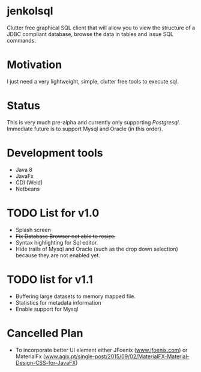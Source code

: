 # jenkolsql
Clutter free graphical SQL client that will allow you to view the structure of a JDBC compliant database, browse the data in tables and issue SQL commands.

# Motivation
I just need a very lightweight, simple, clutter free tools to execute sql.

# Status
This is very much pre-alpha and currently only supporting *Postgresql*. Immediate future is to support Mysql and Oracle (in this order).

# Development tools
* Java 8
* JavaFx
* CDI (Weld)
* Netbeans

# TODO List for v1.0
* Splash screen
* ~~Fix Database Browser not able to resize.~~
* Syntax highlighting for Sql editor.
* Hide trails of Mysql and Oracle (such as the drop down selection) because they are not enabled yet.

# TODO list for v1.1
* Buffering large datasets to memory mapped file.
* Statistics for metadata information
* Enable support for Mysql

# Cancelled Plan
* To incorporate better UI element either JFoenix (www.jfoenix.com) or 
MaterialFx (www.agix.pt/single-post/2015/09/02/MaterialFX-Material-Design-CSS-for-JavaFX)


